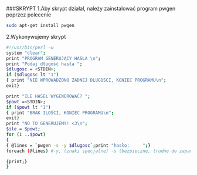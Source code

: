 ###SKRYPT
1\.Aby skrypt działał, należy zainstalować program pwgen poprzez polecenie

```sh
sudo apt-get install pwgen
```
2\.Wykonywujemy skrypt

```sh
#!/usr/bin/perl -w
system "clear";
print "PROGRAM GENERUJĄCY HASŁA \n";
print "Podaj długość hasła ";
$dlugosc = <STDIN>;
if ($dlugosc lt "1")
{ print "NIE WPROWADZONO ZADNEJ DLUGOSCI, KONIEC PROGRAMU\n";
exit}

print "ILE HASEŁ WYGENEROWAĆ? ";
$powt =<STDIN>;
if ($powt lt "1")
{ print "BRAK ILOŚCI, KONIEC PROGRAMU\n";
exit}
print "NO TO GENERUJEMY! <3\n";
$ile = $powt;
for (1 ..$powt)
{
{ @lines = `pwgen -s -y $dlugosc`;print "hasło:     ";}
foreach (@lines) #-y, (znaki specjalne) -s (bezpieczne, trudne do zapamietania)

{print;}
}

```
